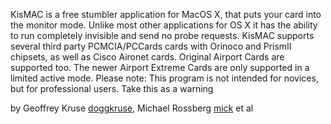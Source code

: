 KisMAC is a free stumbler application for MacOS X, that puts your card into the monitor mode. Unlike most other applications for OS X it has the ability to run completely invisible and send no probe requests.
KisMAC supports several third party PCMCIA/PCCards cards with Orinoco and PrismII chipsets, as well as Cisco Aironet cards. Original Airport Cards are supported too. The newer Airport Extreme Cards are only supported in a limited active mode.
Please note: This program is not intended for novices, but for professional users. Take this as a warning

by Geoffrey Kruse [doggkruse](doggkruse.md), Michael Rossberg [mick](mick.md) et al